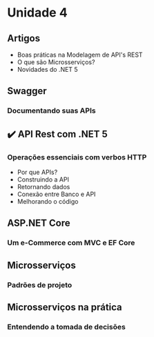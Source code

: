 # Unidade 4

## Artigos
- Boas práticas na Modelagem de API's REST
- O que são Microsserviços?
- Novidades do .NET 5

## Swagger
### Documentando suas APIs

## :heavy_check_mark: API Rest com .NET 5
### Operações essenciais com verbos HTTP
- Por que APIs? 
- Construindo a API
- Retornando dados
- Conexão entre Banco e API
- Melhorando o código

## ASP.NET Core 
### Um e-Commerce com MVC e EF Core

## Microsserviços
### Padrões de projeto

## Microsserviços na prática
### Entendendo a tomada de decisões

